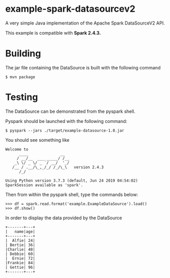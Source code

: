 <!---
 *
 * Copyright 2019 Crown Copyright
 *
 * Licensed under the Apache License, Version 2.0 (the "License");
 * you may not use this file except in compliance with the License.
 * You may obtain a copy of the License at
 *
 *     http://www.apache.org/licenses/LICENSE-2.0
 *
 * Unless required by applicable law or agreed to in writing, software
 * distributed under the License is distributed on an "AS IS" BASIS,
 * WITHOUT WARRANTIES OR CONDITIONS OF ANY KIND, either express or implied.
 * See the License for the specific language governing permissions and
 * limitations under the License.
 *
--->
# example-spark-datasourcev2
A very simple Java implementation of the Apache Spark DataSourceV2 API.

This example is compatible with **Spark 2.4.3.**

# Building
The jar file containing the DataSource is built with the following command
```text
$ mvn package
```

# Testing
The DataSource can be demonstrated from the pyspark shell.

Pyspark should be launched with the following command:
```text
$ pyspark --jars ./target/example-datasource-1.0.jar
```
You should see something like
```text
Welcome to
      ____              __
     / __/__  ___ _____/ /__
    _\ \/ _ \/ _ `/ __/  '_/
   /__ / .__/\_,_/_/ /_/\_\   version 2.4.3
      /_/

Using Python version 3.7.3 (default, Jun 24 2019 04:54:02)
SparkSession available as 'spark'.
```
Then from within the pyspark shell, type the commands below:
```text
>>> df = spark.read.format('example.ExampleDataSource').load()
>>> df.show()
```
In order to display the data provided by the DataSource
```text
+-------+---+
|   name|age|
+-------+---+
|  Alfie| 24|
| Bertie| 36|
|Charlie| 48|
| Debbie| 60|
|  Ernie| 72|
|Frankie| 84|
| Gettie| 96|
+-------+---+

```
